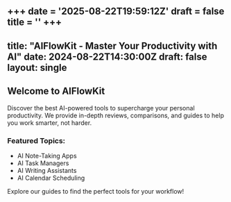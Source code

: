 +++
date = '2025-08-22T19:59:12Z'
draft = false
title = ''
+++
---
title: "AIFlowKit - Master Your Productivity with AI"
date: 2024-08-22T14:30:00Z
draft: false
layout: single
---

## Welcome to AIFlowKit

Discover the best AI-powered tools to supercharge your personal productivity. We provide in-depth reviews, comparisons, and guides to help you work smarter, not harder.

### Featured Topics:
- AI Note-Taking Apps
- AI Task Managers
- AI Writing Assistants
- AI Calendar Scheduling

Explore our guides to find the perfect tools for your workflow!
